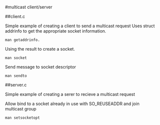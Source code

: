 #multicast client/server

##client.c

Simple example of creating a client to send a multicast request
Uses struct addrinfo to get the appropriate socket information.
```
man getaddrinfo.
```

Using the result to create a socket. 
```
man socket
```

Send message to socket descriptor
```
man sendto
```
##server.c

Simple example of creating a serer to recieve a multicast request

Allow bind to a socket already in use with SO_REUSEADDR and join multicast group
```
man setsocketopt
```
